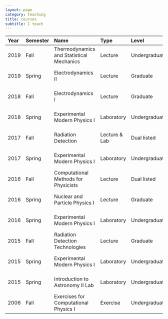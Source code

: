 ```yaml
---
layout: page
category: teaching
title: courses
subtitle: I teach
---
```


|Year |Semester| Name | Type | Level | Place
|:----|:-------|:-----|:-----|:------|:------
|2019 | Fall | Thermodynamics and Statistical Mechanics | Lecture | Undergraduate | University of South Dakota
|2019 | Spring | Electrodynamics II | Lecture | Graduate | University of South Dakota
|2018 | Fall | Electrodynamics I | Lecture | Graduate | University of South Dakota
|2018 | Spring | Experimental Modern Physics I | Laboratory | Undergraduate | University of South Dakota
|2017 | Fall | Radiation Detection | Lecture & Lab | Dual listed | University of South Dakota
|2017 | Spring | Experimental Modern Physics I | Laboratory | Undergraduate | University of South Dakota
|2016 | Fall | Computational Methods for Physicists | Lecture | Dual listed | University of South Dakota
|2016 | Spring | Nuclear and Particle Physics I | Lecture | Graduate | University of South Dakota
|2016 | Spring | Experimental Modern Physics I | Laboratory | Undergraduate | University of South Dakota
|2015 | Fall | Radiation Detection Technologies | Lecture | Graduate | University of South Dakota
|2015 | Spring | Experimental Modern Physics I | Laboratory | Undergraduate | University of South Dakota
|2015 | Spring | Introduction to Astronomy II Lab | Laboratory | Undergraduate | University of South Dakota
|2006 | Fall | Exercises for Computational Physics I | Exercise | Undergraduate | Technische Universität München

